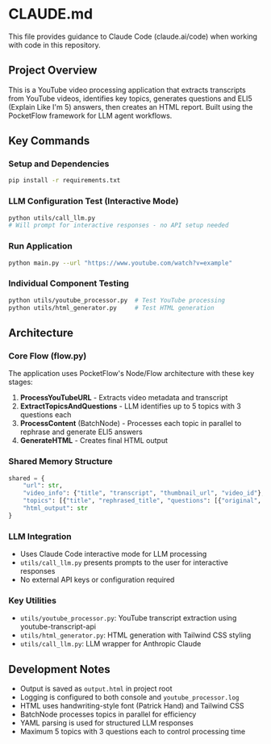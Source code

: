 # CLAUDE.md

This file provides guidance to Claude Code (claude.ai/code) when working with code in this repository.

## Project Overview

This is a YouTube video processing application that extracts transcripts from YouTube videos, identifies key topics, generates questions and ELI5 (Explain Like I'm 5) answers, then creates an HTML report. Built using the PocketFlow framework for LLM agent workflows.

## Key Commands

### Setup and Dependencies
```bash
pip install -r requirements.txt
```

### LLM Configuration Test (Interactive Mode)
```bash
python utils/call_llm.py
# Will prompt for interactive responses - no API setup needed
```

### Run Application
```bash
python main.py --url "https://www.youtube.com/watch?v=example"
```

### Individual Component Testing
```bash
python utils/youtube_processor.py  # Test YouTube processing
python utils/html_generator.py     # Test HTML generation
```

## Architecture

### Core Flow (flow.py)
The application uses PocketFlow's Node/Flow architecture with these key stages:
1. **ProcessYouTubeURL** - Extracts video metadata and transcript
2. **ExtractTopicsAndQuestions** - LLM identifies up to 5 topics with 3 questions each
3. **ProcessContent** (BatchNode) - Processes each topic in parallel to rephrase and generate ELI5 answers
4. **GenerateHTML** - Creates final HTML output

### Shared Memory Structure
```python
shared = {
    "url": str,
    "video_info": {"title", "transcript", "thumbnail_url", "video_id"},
    "topics": [{"title", "rephrased_title", "questions": [{"original", "rephrased", "answer"}]}],
    "html_output": str
}
```

### LLM Integration
- Uses Claude Code interactive mode for LLM processing
- `utils/call_llm.py` presents prompts to the user for interactive responses
- No external API keys or configuration required

### Key Utilities
- `utils/youtube_processor.py`: YouTube transcript extraction using youtube-transcript-api
- `utils/html_generator.py`: HTML generation with Tailwind CSS styling
- `utils/call_llm.py`: LLM wrapper for Anthropic Claude

## Development Notes

- Output is saved as `output.html` in project root
- Logging is configured to both console and `youtube_processor.log`
- HTML uses handwriting-style font (Patrick Hand) and Tailwind CSS
- BatchNode processes topics in parallel for efficiency
- YAML parsing is used for structured LLM responses
- Maximum 5 topics with 3 questions each to control processing time